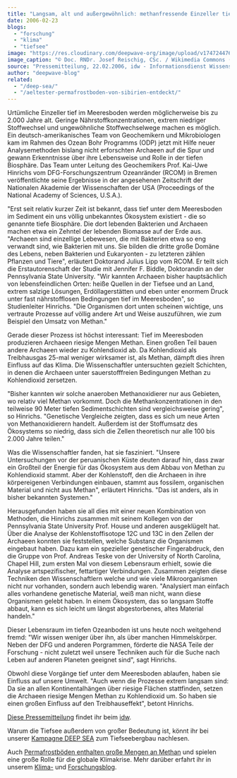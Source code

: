 ```yaml
---
title: "Langsam, alt und außergewöhnlich: methanfressende Einzeller tief im Meeresboden"
date: 2006-02-23
blogs: 
  - "forschung"
  - "klima"
  - "tiefsee"
image: "https://res.cloudinary.com/deepwave-org/image/upload/v1747244767/deepwave.org/Bacteria_259_05.jpg"
image_caption: "© Doc. RNDr. Josef Reischig, CSc. / Wikimedia Commons (CC-BY-SA-3.0)"
source: "Pressemitteilung, 22.02.2006, idw - Informationsdienst Wissenschaft"
author: "deepwave-blog"
related: 
  - "/deep-sea/"
  - "/aeltester-permafrostboden-von-sibirien-entdeckt/"
---
```


Urtümliche Einzeller tief im Meeresboden werden möglicherweise bis zu 2.000 Jahre alt. Geringe Nährstoffkonzentrationen, extrem niedriger Stoffwechsel und ungewöhnliche Stoffwechselwege machen es möglich. Ein deutsch-amerikanisches Team von Geochemikern und Mikrobiologen kam im Rahmen des Ozean Bohr Programms (ODP) jetzt mit Hilfe neuer Analysemethoden bislang nicht erforschten Archaeen auf die Spur und gewann Erkenntnisse über ihre Lebensweise und Rolle in der tiefen Biosphäre. Das Team unter Leitung des Geochemikers Prof. Kai-Uwe Hinrichs vom DFG-Forschungszentrum Ozeanränder (RCOM) in Bremen veröffentlichte seine Ergebnisse in der angesehenen Zeitschrift der Nationalen Akademie der Wissenschaften der USA (Proceedings of the National Academy of Sciences, U.S.A.).

"Erst seit relativ kurzer Zeit ist bekannt, dass tief unter dem Meeresboden im Sediment ein uns völlig unbekanntes Ökosystem existiert - die so genannte tiefe Biosphäre. Die dort lebenden Bakterien und Archaeen machen etwa ein Zehntel der lebenden Biomasse auf der Erde aus. "Archaeen sind einzellige Lebewesen, die mit Bakterien etwa so eng verwandt sind, wie Bakterien mit uns. Sie bilden die dritte große Domäne des Lebens, neben Bakterien und Eukaryonten - zu letzteren zählen Pflanzen und Tiere", erläutert Doktorand Julius Lipp vom RCOM. Er teilt sich die Erstautorenschaft der Studie mit Jennifer F. Biddle, Doktorandin an der Pennsylvania State University. "Wir kannten Archaeen bisher hauptsächlich von lebensfeindlichen Orten: heiße Quellen in der Tiefsee und an Land, extrem salzige Lösungen, Erdöllagerstätten und eben unter enormem Druck unter fast nährstofflosen Bedingungen tief im Meeresboden", so Studienleiter Hinrichs. "Die Organismen dort unten scheinen wichtige, uns vertraute Prozesse auf völlig andere Art und Weise auszuführen, wie zum Beispiel den Umsatz von Methan."

Gerade dieser Prozess ist höchst interessant: Tief im Meeresboden produzieren Archaeen riesige Mengen Methan. Einen großen Teil bauen andere Archaeen wieder zu Kohlendioxid ab. Da Kohlendioxid als Treibhausgas 25-mal weniger wirksamer ist, als Methan, dämpft dies ihren Einfluss auf das Klima. Die Wissenschaftler untersuchten gezielt Schichten, in denen die Archaeen unter sauerstofffreien Bedingungen Methan zu Kohlendioxid zersetzen.

"Bisher kannten wir solche anaeroben Methanoxidierer nur aus Gebieten, wo relativ viel Methan vorkommt. Doch die Methankonzentrationen in den teilweise 90 Meter tiefen Sedimentschichten sind vergleichsweise gering", so Hinrichs. "Genetische Vergleiche zeigten, dass es sich um neue Arten von Methanoxidierern handelt. Außerdem ist der Stoffumsatz des Ökosystems so niedrig, dass sich die Zellen theoretisch nur alle 100 bis 2.000 Jahre teilen."

Was die Wissenschaftler fanden, hat sie fasziniert. "Unsere Untersuchungen vor der peruanischen Küste deuten darauf hin, dass zwar ein Großteil der Energie für das Ökosystem aus dem Abbau von Methan zu Kohlendioxid stammt. Aber der Kohlenstoff, den die Archaeen in ihre körpereigenen Verbindungen einbauen, stammt aus fossilem, organischen Material und nicht aus Methan", erläutert Hinrichs. "Das ist anders, als in bisher bekannten Systemen."

Herausgefunden haben sie all dies mit einer neuen Kombination von Methoden, die Hinrichs zusammen mit seinem Kollegen von der Pennsylvania State University Prof. House und anderen ausgeklügelt hat. Über die Analyse der Kohlenstoffisotope 12C und 13C in den Zellen der Archaeen konnten sie feststellen, welche Substanz die Organismen eingebaut haben. Dazu kam ein spezieller genetischer Fingerabdruck, den die Gruppe von Prof. Andreas Teske von der University of North Carolina, Chapel Hill, zum ersten Mal von diesem Lebensraum erhielt, sowie die Analyse artspezifischer, fettartiger Verbindungen. Zusammen zeigten diese Techniken den Wissenschaftlern welche und wie viele Mikroorganismen nicht nur vorhanden, sondern auch lebendig waren. "Analysiert man einfach alles vorhandene genetische Material, weiß man nicht, wann diese Organismen gelebt haben. In einem Ökosystem, das so langsam Stoffe abbaut, kann es sich leicht um längst abgestorbenes, altes Material handeln."

Dieser Lebensraum im tiefen Ozeanboden ist uns heute noch weitgehend fremd: "Wir wissen weniger über ihn, als über manchen Himmelskörper. Neben der DFG und anderen Porgrammen, förderte die NASA Teile der Forschung - nicht zuletzt weil unsere Techniken auch für die Suche nach Leben auf anderen Planeten geeignet sind", sagt Hinrichs.

Obwohl diese Vorgänge tief unter dem Meeresboden ablaufen, haben sie Einfluss auf unsere Umwelt. "Auch wenn die Prozesse extrem langsam sind: Da sie an allen Kontinentalhängen über riesige Flächen stattfinden, setzen die Archaeen riesige Mengen Methan zu Kohlendioxid um. So haben sie einen großen Einfluss auf den Treibhauseffekt", betont Hinrichs.

[Diese Pressemitteilung](http://idw-online.de/pages/de/news148092) findet ihr beim [idw](https://idw-online.de/de/).

Warum die Tiefsee außerdem von großer Bedeutung ist, könnt ihr bei unserer [Kampagne DEEP SEA](https://www.deepwave.org/deep-sea/) zum Tiefseebergbau nachlesen.

Auch [Permafrostböden enthalten große Mengen an Methan](https://www.deepwave.org/aeltester-permafrostboden-von-sibirien-entdeckt/) und spielen eine große Rolle für die globale Klimakrise. Mehr darüber erfahrt ihr in unserem [Klima-](https://www.deepwave.org/blogs/klima/) und [Forschungsblog](https://www.deepwave.org/blogs/forschung/).
